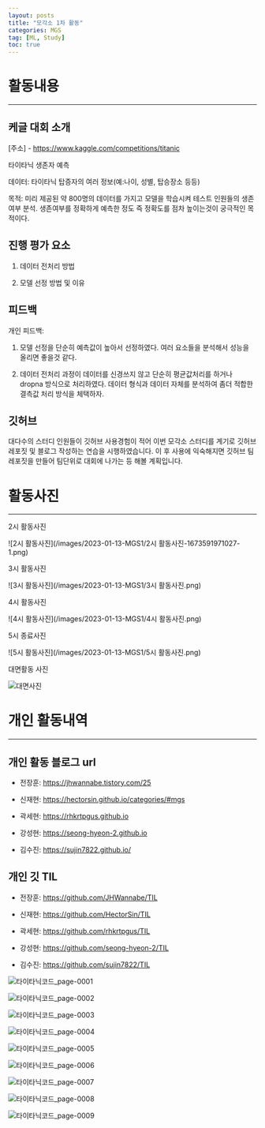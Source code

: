 ```yaml
---
layout: posts
title: "모각소 1차 활동"
categories: MGS
tag: [ML, Study]
toc: true
---
```


# 활동내용

---

## 케글 대회 소개

[주소] - https://www.kaggle.com/competitions/titanic

타이타닉 생존자 예측

데이터: 타이타닉 탑증자의 여러 정보(예:나이, 성별, 탑승장소 등등)

목적: 미리 제공된 약 800명의 데이터를 가지고 모델을 학습시켜 테스트 인원들의 생존여부 분석. 생존여부를 정확하게 예측한 정도 즉 정확도를 점차 높이는것이 궁극적인 목적이다.

## 진행 평가 요소

1. 데이터 전처리 방법

2. 모델 선정 방법 및 이유

## 피드백

개인 피드백:

1. 모델 선정을 단순히 예측값이 높아서 선정하였다. 여러 요소들을 분석해서 성능을 올리면 좋을것 같다.

2. 데이터 전처리 과정이 데이터를 신경쓰지 않고 단순히 평균값처리를 하거나 dropna 방식으로 처리하였다. 데이터 형식과 데이터 자체를 분석하여 좀더 적합한 결측값 처리 방식을 체택하자.

## 깃허브

대다수의 스터디 인원들이 깃허브 사용경험이 적어 이번 모각소 스터디를 계기로 깃허브 레포짓 및 블로그 작성하는 연습을 시행하였습니다.
이 후 사용에 익숙해지면 깃허브 팀 레포짓을 만들어 팀단위로 대회에 나가는 등 해볼 계획입니다.

# 활동사진

---

2시 활동사진

![2시 활동사진](/images/2023-01-13-MGS1/2시 활동사진-1673591971027-1.png)

3시 활동사진

![3시 활동사진](/images/2023-01-13-MGS1/3시 활동사진.png)

4시 활동사진

![4시 활동사진](/images/2023-01-13-MGS1/4시 활동사진.png)

5시 종료사진

![5시 활동사진](/images/2023-01-13-MGS1/5시 활동사진.png)

대면활동 사진

![대면사진](/images/2023-01-13-MGS1/대면사진.jpg)

# 개인 활동내역

---

## 개인 활동 블로그 url

- 전장훈: https://jhwannabe.tistory.com/25

- 신재현: https://hectorsin.github.io/categories/#mgs

- 곽세현: https://rhkrtpgus.github.io

- 강성현: https://seong-hyeon-2.github.io

- 김수진: https://sujin7822.github.io/

## 개인 깃 TIL

- 전장훈: https://github.com/JHWannabe/TIL

- 신재현: https://github.com/HectorSin/TIL

- 곽세현: https://github.com/rhkrtpgus/TIL

- 강성현: https://github.com/seong-hyeon-2/TIL

- 김수진: https://github.com/sujin7822/TIL

![타이타닉코드_page-0001](/images/2023-01-13-MGS1/타이타닉코드_page-0001.jpg)

![타이타닉코드_page-0002](/images/2023-01-13-MGS1/타이타닉코드_page-0002.jpg)

![타이타닉코드_page-0003](/images/2023-01-13-MGS1/타이타닉코드_page-0003.jpg)

![타이타닉코드_page-0004](/images/2023-01-13-MGS1/타이타닉코드_page-0004.jpg)

![타이타닉코드_page-0005](/images/2023-01-13-MGS1/타이타닉코드_page-0005.jpg)

![타이타닉코드_page-0006](/images/2023-01-13-MGS1/타이타닉코드_page-0006.jpg)

![타이타닉코드_page-0007](/images/2023-01-13-MGS1/타이타닉코드_page-0007.jpg)

![타이타닉코드_page-0008](/images/2023-01-13-MGS1/타이타닉코드_page-0008.jpg)

![타이타닉코드_page-0009](/images/2023-01-13-MGS1/타이타닉코드_page-0009.jpg)
